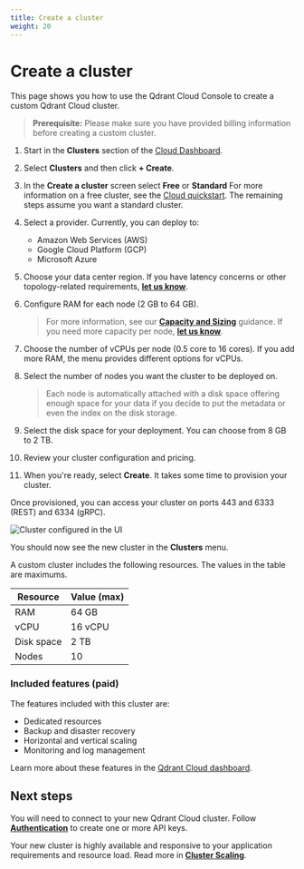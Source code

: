 ```yaml
---
title: Create a cluster
weight: 20
---
```


# Create a cluster

This page shows you how to use the Qdrant Cloud Console to create a custom Qdrant Cloud cluster.

> **Prerequisite:** Please make sure you have provided billing information before creating a custom cluster. 

1. Start in the **Clusters** section of the [Cloud Dashboard](https://cloud.qdrant.io/). 
1. Select **Clusters** and then click **+ Create**.
1. In the **Create a cluster** screen select **Free** or **Standard**
   For more information on a free cluster, see the [Cloud quickstart](/documentation/cloud/quickstart-cloud/). The remaining steps assume you want a standard cluster.
1. Select a provider. Currently, you can deploy to:

   - Amazon Web Services (AWS)
   - Google Cloud Platform (GCP)
   - Microsoft Azure 

1. Choose your data center region. If you have latency concerns or other topology-related requirements, [**let us know**](mailto:cloud@qdrant.io).
1. Configure RAM for each node (2 GB to 64 GB). 
   >  For more information, see our [**Capacity and Sizing**](/documentation/cloud/capacity-sizing/) guidance. If you need more capacity per node, [**let us know**](mailto:cloud@qdrant.io).
1. Choose the number of vCPUs per node (0.5 core to 16 cores). If you add more
   RAM, the menu provides different options for vCPUs.
1. Select the number of nodes you want the cluster to be deployed on. 

   > Each node is automatically attached with a disk space offering enough space for your data if you decide to put the metadata or even the index on the disk storage.
1. Select the disk space for your deployment. You can choose from 8 GB to 2 TB.
1. Review your cluster configuration and pricing.
1. When you're ready, select **Create**. It takes some time to provision your cluster.

Once provisioned, you can access your cluster on ports 443 and 6333 (REST)
and 6334 (gRPC).

![Cluster configured in the UI](/docs/cloud/create-cluster-test.png)

You should now see the new cluster in the **Clusters** menu.

A custom cluster includes the following resources. The values in the table are maximums.

| Resource   | Value (max) |
|------------|-------------|
| RAM        | 64 GB       |
| vCPU       | 16 vCPU     |
| Disk space | 2 TB        |
| Nodes      | 10          |  

### Included features (paid)

The features included with this cluster are:

- Dedicated resources
- Backup and disaster recovery
- Horizontal and vertical scaling
- Monitoring and log management

Learn more about these features in the [Qdrant Cloud dashboard](https://cloud.qdrant.io/).

## Next steps

You will need to connect to your new Qdrant Cloud cluster. Follow [**Authentication**](/documentation/cloud/authentication/) to create one or more API keys. 

Your new cluster is highly available and responsive to your application requirements and resource load. Read more in [**Cluster Scaling**](/documentation/cloud/cluster-scaling/).

